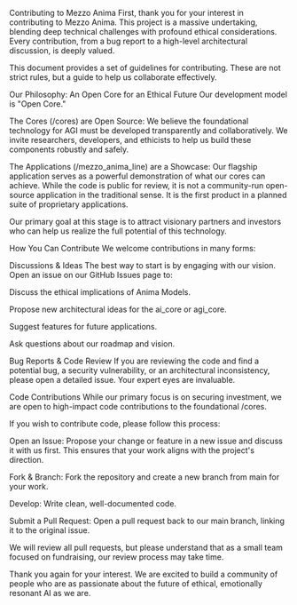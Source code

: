 Contributing to Mezzo Anima
First, thank you for your interest in contributing to Mezzo Anima. This project is a massive undertaking, blending deep technical challenges with profound ethical considerations. Every contribution, from a bug report to a high-level architectural discussion, is deeply valued.

This document provides a set of guidelines for contributing. These are not strict rules, but a guide to help us collaborate effectively.

Our Philosophy: An Open Core for an Ethical Future
Our development model is "Open Core."

The Cores (/cores) are Open Source: We believe the foundational technology for AGI must be developed transparently and collaboratively. We invite researchers, developers, and ethicists to help us build these components robustly and safely.

The Applications (/mezzo_anima_line) are a Showcase: Our flagship application serves as a powerful demonstration of what our cores can achieve. While the code is public for review, it is not a community-run open-source application in the traditional sense. It is the first product in a planned suite of proprietary applications.

Our primary goal at this stage is to attract visionary partners and investors who can help us realize the full potential of this technology.

How You Can Contribute
We welcome contributions in many forms:

Discussions & Ideas
The best way to start is by engaging with our vision. Open an issue on our GitHub Issues page to:

Discuss the ethical implications of Anima Models.

Propose new architectural ideas for the ai_core or agi_core.

Suggest features for future applications.

Ask questions about our roadmap and vision.

Bug Reports & Code Review
If you are reviewing the code and find a potential bug, a security vulnerability, or an architectural inconsistency, please open a detailed issue. Your expert eyes are invaluable.

Code Contributions
While our primary focus is on securing investment, we are open to high-impact code contributions to the foundational /cores.

If you wish to contribute code, please follow this process:

Open an Issue: Propose your change or feature in a new issue and discuss it with us first. This ensures that your work aligns with the project's direction.

Fork & Branch: Fork the repository and create a new branch from main for your work.

Develop: Write clean, well-documented code.

Submit a Pull Request: Open a pull request back to our main branch, linking it to the original issue.

We will review all pull requests, but please understand that as a small team focused on fundraising, our review process may take time.

Thank you again for your interest. We are excited to build a community of people who are as passionate about the future of ethical, emotionally resonant AI as we are.
